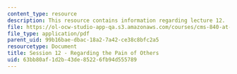 ```yaml
---
content_type: resource
description: This resource contains information regarding lecture 12.
file: https://ol-ocw-studio-app-qa.s3.amazonaws.com/courses/cms-840-at-the-limit-violence-in-contemporary-representation-fall-2013/63bb80af1d2b43de85226fb94d555789_MITCMS_840F13_Session_12.pdf
file_type: application/pdf
parent_uid: 99b16bae-dbac-18a2-7a42-ce38c8bfc2a5
resourcetype: Document
title: Session 12 - Regarding the Pain of Others
uid: 63bb80af-1d2b-43de-8522-6fb94d555789
---
```

